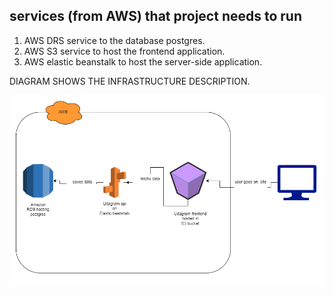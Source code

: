 ## services (from AWS) that project needs to run
1. AWS DRS service to the database postgres.
2. AWS S3 service to host the frontend application.
3. AWS elastic beanstalk to host the server-side application.

DIAGRAM SHOWS THE INFRASTRUCTURE DESCRIPTION.

<img src="/screenshots/architecture diagram.png">
